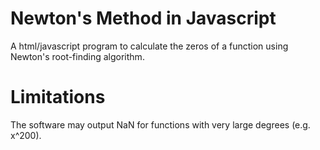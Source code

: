 # Newton's Method in Javascript
A html/javascript program to calculate the zeros of a function using Newton's root-finding algorithm.

# Limitations
The software may output NaN for functions with very large degrees (e.g. x^200).
